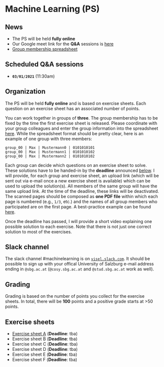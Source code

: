 # Machine Learning (PS)

## News

- The PS will be held **fully online**
- Our Google meet link for the **Q&A** sessions is [here](https://meet.google.com/zka-jpyj-hmg)
- [Group membership spreadsheet]([here](https://myfiles.sbg.ac.at/index.php/s/ZYxK73Qd44dQdtb))

## Scheduled Q&A sessions

- **`03/01/2021`** (11:30am)

## Organization

The PS will be held **fully online** and is based on exercise sheets. Each question on an exercise sheet has an associated number of points.

You can work together in groups of **three**. The group membership has to be fixed by the time the first exercise sheet is released. Please coordinate with your group colleagues and enter the group information into the spreadsheet [here](https://myfiles.sbg.ac.at/index.php/s/ZYxK73Qd44dQdtb). While the spreadsheet format should be pretty clear, here is an example of one group with three members:

```
group_00 | Max | Mustermann0 | 0101010101
group_00 | Max | Mustermann1 | 0101010102
group_00 | Max | Mustermann2 | 0101010102
```

Each group can decide which questions on an exercise sheet to solve. These solutions have to be handed-in by the **deadline** announced [below](#Exercise-sheets). I will provide, for each group and exercise sheet, an upload link (which will be sent out via e-mail once a new exercise sheet is available) which can be used to upload the solution(s). All members of the same group will have the same upload link. At the time of the deadline, these links will be deactivated. The scanned pages should be composed as **one PDF file** within which each page is numbered (e.g., `1/3`, etc.) and the names of all group members who participated are on the first page. A best-practice example can be found [here](Example-Submission.pdf).

Once the deadline has passed, I will provide a short video explaining one possible solution to each exercise. Note that there is not just one correct solution to most of the exercises. 

## Slack channel

The slack channel #machinelearning is on [`visel.slack.com`](https://visel.slack.com). It should be possible to sign up with your offical University of Salzburg e-mail address ending in `@sbg.ac.at` (`@cosy.sbg.ac.at` and `@stud.sbg.ac.at` work as well).

## Grading

Grading is based on the number of points you collect for the exercise sheets. In total, there will be **100** points and a positive grade starts at >50 points.  

## Exercise sheets

- [Exercise sheet A](exA.pdf) (**Deadline**: tba)
- Exercise sheet B (**Deadline**: tba)
- Exercise sheet C (**Deadline**: tba)
- Exercise sheet D (**Deadline**: tba)
- Exercise sheet E (**Deadline**: tba)
- Exercise sheet F (**Deadline**: tba)

